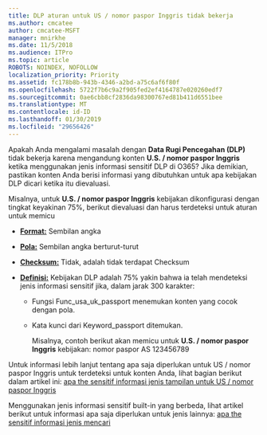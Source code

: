 ```yaml
---
title: DLP aturan untuk US / nomor paspor Inggris tidak bekerja
ms.author: cmcatee
author: cmcatee-MSFT
manager: mnirkhe
ms.date: 11/5/2018
ms.audience: ITPro
ms.topic: article
ROBOTS: NOINDEX, NOFOLLOW
localization_priority: Priority
ms.assetid: fc178b8b-943b-4346-a2bd-a75c6af6f80f
ms.openlocfilehash: 5722f7b6c9a2f905fed2ef4164787e020260edf7
ms.sourcegitcommit: 0ae6cbb8cf2836da98300767ed81b411d6551bee
ms.translationtype: MT
ms.contentlocale: id-ID
ms.lasthandoff: 01/30/2019
ms.locfileid: "29656426"
---
```

Apakah Anda mengalami masalah dengan **Data Rugi Pencegahan (DLP)** tidak bekerja karena mengandung konten **U.S. / nomor paspor Inggris** ketika menggunakan jenis informasi sensitif DLP di O365? Jika demikian, pastikan konten Anda berisi informasi yang dibutuhkan untuk apa kebijakan DLP dicari ketika itu dievaluasi. 
  
Misalnya, untuk **U.S. / nomor paspor Inggris** kebijakan dikonfigurasi dengan tingkat keyakinan 75%, berikut dievaluasi dan harus terdeteksi untuk aturan untuk memicu 
  
- **[Format:](https://docs.microsoft.com/office365/securitycompliance/what-the-sensitive-information-types-look-for#format-77)** Sembilan angka 
    
- **[Pola:](https://docs.microsoft.com/office365/securitycompliance/what-the-sensitive-information-types-look-for#pattern-77)** Sembilan angka berturut-turut 
    
- **[Checksum:](https://docs.microsoft.com/office365/securitycompliance/what-the-sensitive-information-types-look-for#checksum-76)** Tidak, adalah tidak terdapat Checksum 
    
- **[Definisi:](https://docs.microsoft.com/office365/securitycompliance/what-the-sensitive-information-types-look-for#definition-77)** Kebijakan DLP adalah 75% yakin bahwa ia telah mendeteksi jenis informasi sensitif jika, dalam jarak 300 karakter: 
    
  - Fungsi Func_usa_uk_passport menemukan konten yang cocok dengan pola.
    
  - Kata kunci dari Keyword_passport ditemukan.
    
    Misalnya, contoh berikut akan memicu untuk **U.S. / nomor paspor Inggris** kebijakan: nomor paspor AS 123456789 
    
Untuk informasi lebih lanjut tentang apa saja diperlukan untuk US / nomor paspor Inggris untuk terdeteksi untuk konten Anda, lihat bagian berikut dalam artikel ini: [apa the sensitif informasi jenis tampilan untuk US / nomor paspor Inggris](https://docs.microsoft.com/office365/securitycompliance/what-the-sensitive-information-types-look-for#us--uk-passport-number)
  
Menggunakan jenis informasi sensitif built-in yang berbeda, lihat artikel berikut untuk informasi apa saja diperlukan untuk jenis lainnya: [apa the sensitif informasi jenis mencari](https://docs.microsoft.com/office365/securitycompliance/what-the-sensitive-information-types-look-for)
  

